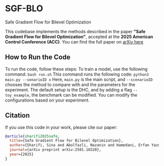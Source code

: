 # SGF-BLO
Safe Gradient Flow for Bilevel Optimization

This codebase implements the methods described in the paper **"Safe Gradient Flow for Bilevel Optimization"**, accepted at the **2025 American Control Conference (ACC)**.
You can find the full paper on [arXiv here](https://arxiv.org/abs/2501.16520) 

## How to Run the Code

To run the code, follow these steps:
To train a model, use the following command:
    ```
    bash run.sh
    ```
    This command runs the following code: ` python3 main.py --senarioID x `
    Here, `main.py` is the main script, and `--scenarioID` chooses the method to compare with and the parameters for the experiment. The default setup is the DHC, and by adding a flag `--toy_example`, the benchmark can be modified.
    You can modify the configurations based on your experiment.

## Citation

If you use this code in your work, please cite our paper:

```bibtex
@article{sharifi2025safe,
  title={Safe Gradient Flow for Bilevel Optimization},
  author={Sharifi, Sina and Abolfazli, Nazanin and Hamedani, Erfan Yazdandoost and Fazlyab, Mahyar},
  journal={arXiv preprint arXiv:2501.16520},
  year={2025}
}


